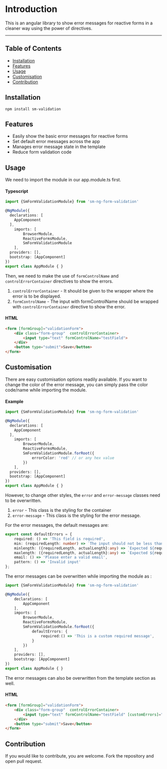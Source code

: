 # Introduction

This is an angular library to show error messages for  reactive forms in a cleaner way using the power of directives.

--- ---



## Table of Contents

- [Installation](#installation)
- [Features](#features)
- [Usage](#usage)
- [Customisation](#customisation)
- [Contribution](#contribution)


## Installation

`npm install sm-validation`

## Features

- Easily show the basic error messages for reactive forms
- Set default error messages across the app
- Manages error message state in the template
- Reduce form validation code


## Usage

We need to import the module  in our app.module.ts first.

#### Typescript

```ts
import {SmFormValidationModule} from 'sm-ng-form-validation'

@NgModule({
  declarations: [
    AppComponent
  ],
    imports: [
        BrowserModule,
        ReactiveFormsModule,
        SmFormValidationModule
    ],
  providers: [],
  bootstrap: [AppComponent]
})
export class AppModule { }
```

Then, we need to make the use of `formControlName`  and  `controlErrorContainer`  directives
to show the errors. <br/>
1. `controlErrorContainer`  - It should be given to the wrapper where the error is to be displayed.
2. `formControlName` - The input with formControlName should be wrapped with `controlErrorContainer` directive to show the error.

#### HTML

```html
<form [formGroup]="validationForm">
    <div class="form-group"  controlErrorContainer>
        <input type="text" formControlName="testField">
    </div>
    <button type="submit">Save</button>
</form>
```

## Customisation

There are easy customisation options readily available. If you want to change the color of
the error message, you can simply pass the color code/name while importing the module.

####  Example

```ts
import {SmFormValidationModule} from 'sm-ng-form-validation'

@NgModule({
  declarations: [
    AppComponent
  ],
    imports: [
        BrowserModule,
        ReactiveFormsModule,
        SmFormValidationModule.forRoot({
            errorColor: 'red' // or any hex value
        })
    ],
  providers: [],
  bootstrap: [AppComponent]
})
export class AppModule { }
```

However, to change other styles, the  `error` and `error-message` classes need to be overwritten.
1. `error`  -   This class is the styling for the container
2. `error-message` - This class is the styling for the error message.

For the error messages, the  default messages are:

```ts
export const defaultErrors = {
    required: () => 'This field is required',
    min: (requiredLength: number) => `The input should not be less than ${requiredLength}`,
    minlength: ({requiredLength, actualLength}:any) => `Expected ${requiredLength} but got ${actualLength}`,
    maxlength: ({requiredLength, actualLength}:any) => `Expected ${requiredLength} but got ${actualLength}`,
    email: () => 'Please enter a valid email',
    pattern: () => 'Invalid input'
};
```

The error messages can be overwritten while importing the module as :

```ts
import {SmFormValidationModule} from 'sm-ng-form-validation'

@NgModule({
    declarations: [
        AppComponent
    ],
    imports: [
        BrowserModule,
        ReactiveFormsModule,
        SmFormValidationModule.forRoot({
            defaultErrors: {
                required:() => 'This is a custom required message',
            }
        })
    ],
    providers: [],
    bootstrap: [AppComponent]
})
export class AppModule { }
```

The error messages can also be overwritten from the  template section as well.

#### HTML

```html
<form [formGroup]="validationForm">
    <div class="form-group"  controlErrorContainer>
        <input type="text" formControlName="testField" [customErrors]="{required:  'This is a custom message'}">
    </div>
    <button type="submit">Save</button>
</form>
```

## Contribution

If you  would like to contribute, you are welcome. Fork the repository  and open pull request.



